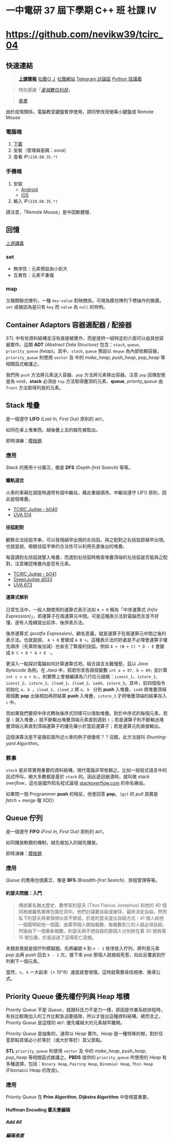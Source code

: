 # 一中電研 37 屆下學期 C++ 班 社課 Ⅳ
# https://github.com/nevikw39/tcirc_04

## 快速連結

> **[上課簡報]()**
> [社團ＯＪ](https://judge.tcirc.tw)
> [社團網站](https://tcirc.tw)
> [Telegram 討論區](https://t.me/joinchat/KUNytVBKySskb35M4TdOig)
> [Python 班講義](https://hackmd.io/@RucKuo/Circ-Python)

> 特別感謝「*[星城數位科技](http://xincastle.com/)*」

> [表單](https://s.bentley.taipei/form)

由於疫情關係，電腦教室鍵盤暫停使用，請同學改用螢幕小鍵盤或 Remote Mouse

### 電腦端

1. [下載](https://www.remotemouse.net/downloads/RemoteMouse.exe)
2. 安裝（管理員密碼：*sova*）
3. 查看 IP`(210.60.35.*)`

### 手機端

1. 安裝
    - [Android](https://play.google.com/store/apps/details?id=com.hungrybolo.remotemouseandroid)
    - [iOS](https://itunes.apple.com/app/id385894596?mt=8)
2. 輸入 IP`(210.60.35.*)`

請注意，「Remote Mouse」是中囯軟體喔．

## 回憶

[上週講義](https://github.com/nevikw39/tcirc_03)

### set

- 無序性：元素預設由小到大
- 互異性：元素不重複

### map

又稱關聯式陣列，一種 `key-value` 對映關係。可視為模仿陣列下標操作的推廣。`set` 或被認為是只有 `key` 而 `value` 為 `null` 的特例。

## Container Adaptors 容器適配器 / 配接器

*STL* 中有些資料結構並沒有直接被實作，而是提供一組特定的介面可以由其他容器實作。這類 __ADT__ *(Abstract Data Structure)* 包含：`stack`, `queue`, `priority_queue` *(heap)*。其中，`stack`, `queue` 預設以 `deque` 為內部依賴容器，`priority_queue` 則使用 `vector` 及 __<algorithm>__ 中的 *make_heap*, *push_heap*, *pop_heap* 等相關函式維護之。

我們用 `push` 方法將元素送入容器、`pop` 方法將元素移出容器。注意 `pop` 回傳型態是為 *void*，__stack__ 必須由 `top` 方法取得疊頂的元素、__queue__, *priority_queue* 由 `front` 方法取得列首的元素。

## Stack 堆疊

是一個遵守 __LIFO__ *(Last In, First Out)* 原則的 `ADT`。

如同在桌上堆東西，越後疊上去的越先被取出。

即時演練：[模板題](https://judge.tcirc.tw/ShowProblem?problemid=b039)

### 應用

*Stack* 的應用十分廣泛，像是 __DFS__ *(Depth-first Search)* 等等。

#### 鐵軌道岔

火車的車廂在調度時通常有個中繼站，藉此重組順序。中繼站遵守 LIFO 原則，因此是個堆疊。

- [TCIRC Judge - b040](https://judge.tcirc.tw/ShowProblem?problemid=b040)
- [UVA 514](https://onlinejudge.org/index.php?option=com_onlinejudge&Itemid=8&page=show_problem&problem=455)

#### 括弧配對

觀察合法括弧字串，可以發現越早出現的左括弧，與之配對之右括弧即越早出現。也就是說，檢驗括弧字串的合法性可以利用先進後出的堆疊。

每當讀到左括弧就壓入堆疊，而遇到右括弧時檢查堆疊頂端的左括弧是否能與之配對，注意確認堆疊內是否有元素。

- [TCIRC Judge - b041](https://judge.tcirc.tw/ShowProblem?problemid=b041)
- [GreenJudge d033](http://www.tcgs.tc.edu.tw:1218/ShowProblem?problemid=d033)
- [UVA 673](https://onlinejudge.org/index.php?option=com_onlinejudge&Itemid=8&category=8&page=show_problem&problem=614)

#### 運算式解析

日常生活中，一般人類使用的運算式表示法如 `A + B` 稱為「中序運算式 *(Infix Expression)*」，即運算子在兩運算元中間。可是這種表示法對電腦而言並不好懂，遂有人陸續提出前序、後序表示法。

後序運算式 *(postfix Expression)*，顧名思義，就是運算子在兩運算元中間之後的表示法。也就是說， `A + B` 會變成 `A B +`。這種表示法的好處是不必理會運算子優先順序（先乘除後加減）也省去了繁複的括弧，例如 `A + (B + C) * D - E` 會變成 `B C + D * A + E -`。

更深入一點探討電腦如何計算運算式吧。組合語言太難懂惹，茲以 *Java Bytecode* 為例。在 *Java* 中，假若你宣告兩個變數 `int a = 87, b = 69;` 並計算 `int c = a + b;`，則實際上會被編譯為八行位元組碼：`iconst_1`、`istore_1`、`iconst_2`、`istore_2`、`iload_1`、`iload_2`、`iadd`、`istore_3`。其中，前四個指令初始化 `a, b `，`iload_1`、`iload_2` 將 `a, b ` 分別 __push__ 入堆疊，`iadd` 將堆疊頂端兩個數 __pop__ 出後相加再把結果 __push__ 入堆疊，`istore_3` 才把堆疊頂端的結果存入 `c` 中。

而如果我們要把中序式轉為後序式同樣可以借助堆疊。對於中序式的每個元素，若是 `(` 就入堆疊，`)` 就不斷輸出堆疊頂端元素直到遇到 `(`；若是運算子則不斷輸出堆疊頂端元素直到頂端運算子的優先權小於當前運算子；若是運算元則直接輸出。

這個演算法是不是跟前面所述火車的例子很像呢？？沒錯，此方法就叫 *Shunting-yard Algorithm*。

### 軼事

`stack` 是非常實用重要的資料結構，現代電腦非常依賴之。比如一般程式語言中的函式呼叫，絕大多數都是基於 `stack` 的。因此遞迴崩潰時，就叫做 *stack overflow*，這也是國外知名程式論壇 [stackoverflow.com](https://stackoverflow.com/) 的命名緣由。

如果問一個 Programmer __push__ 的相反，他會回答 __pop__。（`git` 的 *pull* 其實是 *fetch* + *merge* 喔 XDD）

## Queue 佇列

是一個遵守 __FIFO__ *(First In, First Out)* 原則的 `ADT`。

如同播放軟題的機制，越先被加入的越先播放。

即時演練：[模板題](https://judge.tcirc.tw/ShowProblem?problemid=b043)

### 應用

*Queue* 的應用也很廣泛，像是 __BFS__ *(Breadth-first Search)*、排程管理等等。

#### 約瑟夫問題：入門

> 傳說著名猶太歷史、數學家約瑟夫 (Titus Flavius Josephus) 和他的 40 個同袍被羅馬軍隊包圍在洞中。他們討論要自殺或被俘，最終決定自殺。然而私下約瑟夫與某個傢伙並不贊成，於是約瑟夫提出自殺方式：41 個人給他一個圓啊給他一個圓，由第零個人開始報數，每報數到三的人就必須自殺，然後由下一個重新報數。約瑟夫與不想自殺的那個人分別排在第 30 號與第 15 號位置，於是逃過了這場死亡遊戲。

本題直覺就是個佇列模擬題。先將編號 `0` 到 `n - 1` 依序放入佇列，將列首元素 *pop* 出再 *push* 回去 `k - 1` 次，接下來 *pop* 那個人就被殺死惹，如此反覆直到佇列剩下一個元素。

當然，`n, k` 一大起來（*> 10^6*）速度就會很慢。這時就需要尋找規律、推導公式。

## Priority Queue 優先權佇列與 Heap 堆積

*Priority Queue* 不是 *Queue*，就跟科氏力不是力一樣，原因是作業系統排程時，有些比較晚加入的工作比較急迫要插隊，所以才提出這種資料結構。總而言之，*Priority Queue* 是這樣的 `ADT`: 優先權越大的元素越早離開。

*Priority Queue* 是抽象的，通常以 *Heap* 實作。*Heap* 是一種特殊的樹，對於任意節點其值必小於等於（或大於等於）其父節點。

__STL__ `priority_queue` 則使用 `vector` 及 __<algorithm>__ 中的 *make_heap*, *push_heap*, *pop_heap* 等相關函式維護之。__PBDS__ 提供的 `priority_queue` 所使用的 *Heap* 有多種選擇，包括：`Binary Heap`, `Pairing Heap`, `Binomial Heap`, `Thin Heap` (Fibonacci Heap 的改良)。

### 應用

*Priority Queue* 在 __Prim Algorithm__, __Dijkstra Algorithm__ 中皆相當重要。

#### Huffman Encoding 霍夫曼編碼

##### Add All

##### 編碼長度
